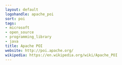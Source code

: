 ```yaml
---
layout: default
logohandle: apache_poi
sort: poi
tags:
- microsoft
- open_source
- programming_library
- java
title: Apache POI
website: http://poi.apache.org/
wikipedia: https://en.wikipedia.org/wiki/Apache_POI
---
```

